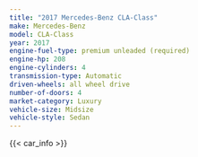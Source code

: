 ```yaml
---
title: "2017 Mercedes-Benz CLA-Class"
make: Mercedes-Benz
model: CLA-Class
year: 2017
engine-fuel-type: premium unleaded (required)
engine-hp: 208
engine-cylinders: 4
transmission-type: Automatic
driven-wheels: all wheel drive
number-of-doors: 4
market-category: Luxury
vehicle-size: Midsize
vehicle-style: Sedan
---
```


{{< car_info >}}
